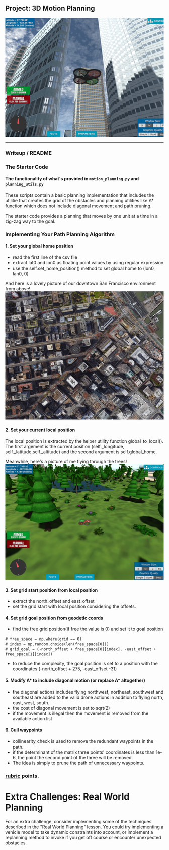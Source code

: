 ## Project: 3D Motion Planning
![Quad Image](./misc/enroute.png)


---

### Writeup / README

### The Starter Code

####  The functionality of what's provided in `motion_planning.py` and `planning_utils.py`
These scripts contain a basic planning implementation that includes the utilitie that creates the grid of the obstacles and planning utilities like A* function which does not include diagonal movement and path pruning. 

The starter code provides a planning that moves by one unit at a time in a zig-zag way to the goal.



### Implementing Your Path Planning Algorithm

#### 1. Set your global home position
- read the first line of the csv file  
- extract lat0 and lon0 as floating point values by using regular expression 
- use the self.set_home_position() method to set global home to (lon0, lan0, 0)


And here is a lovely picture of our downtown San Francisco environment from above!
![Map of SF](./misc/map.png)

#### 2. Set your current local position
The local position is extracted by the helper utility function global_to_local(). The first argement is the current position (self._longitude, self._latitude,self._altitude) and the second argument is self.global_home.


Meanwhile, here's a picture of me flying through the trees!
![Forest Flying](./misc/in_the_trees.png)

#### 3. Set grid start position from local position
- extract the north_offset and east_offset
- set the grid start with local position considering the offsets.

#### 4. Set grid goal position from geodetic coords
- find the free grid position(if free the value is 0) and set it to goal position
```
# free_space = np.where(grid == 0)
# index = np.random.choice(len(free_space[0]))
# grid_goal = (-north_offset + free_space[0][index], -east_offset + free_space[1][index])
```
- to reduce the complexity, the goal position is set to a position with the coordinates (-north_offset + 275, -east_offset -31)

#### 5. Modify A* to include diagonal motion (or replace A* altogether)

- the diagonal actions includes flying northwest, northeast, southwest and southeast are added to the valid drone actions in addition to flying north, east, west, south.
- the cost of diagonal movement is set to sqrt(2)
- if the movement is illegal then the movement is removed from the available action list


#### 6. Cull waypoints 
- collinearity_check is used to remove the redundant waypoints in the path. 
- if the determinant of the matrix three points' coordinates is less than 1e-6, the point the second point of the three will be removed.
- The idea is simply to prune the path of unnecessary waypoints. 


### [rubric](https://review.udacity.com/#!/rubrics/1534/view) points.
  
# Extra Challenges: Real World Planning

For an extra challenge, consider implementing some of the techniques described in the "Real World Planning" lesson. You could try implementing a vehicle model to take dynamic constraints into account, or implement a replanning method to invoke if you get off course or encounter unexpected obstacles.


